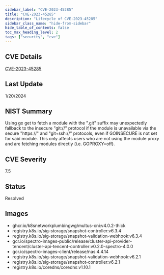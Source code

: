 ```yaml
---
sidebar_label: "CVE-2023-45285"
title: "CVE-2023-45285"
description: "Lifecycle of CVE-2023-45285"
sidebar_class_name: "hide-from-sidebar"
hide_table_of_contents: false
toc_max_heading_level: 2
tags: ["security", "cve"]
---
```


## CVE Details

[CVE-2023-45285](https://nvd.nist.gov/vuln/detail/CVE-2023-45285)


## Last Update

1/20/2024

## NIST Summary

Using go get to fetch a module with the ".git" suffix may unexpectedly fallback to the insecure "git://" protocol if the module is unavailable via the secure "https://" and "git+ssh://" protocols, even if GOINSECURE is not set for said module. This only affects users who are not using the module proxy and are fetching modules directly (i.e. GOPROXY=off).

## CVE Severity

7.5

## Status

Resolved

## Images

- ghcr.io/k8snetworkplumbingwg/multus-cni:v4.0.2-thick
- registry.k8s.io/sig-storage/snapshot-controller:v6.3.4
- registry.k8s.io/sig-storage/snapshot-validation-webhook:v6.3.4
- gcr.io/spectro-images-public/release/cluster-api-provider-tencent/cluster-api-tencent-controller:v0.2.0-spectro-4.0.0
- gcr.io/spectro-images-client/release/nas:4.4.14
- registry.k8s.io/sig-storage/snapshot-validation-webhook:v6.2.1
- registry.k8s.io/sig-storage/snapshot-controller:v6.2.1
- registry.k8s.io/coredns/coredns:v1.10.1


